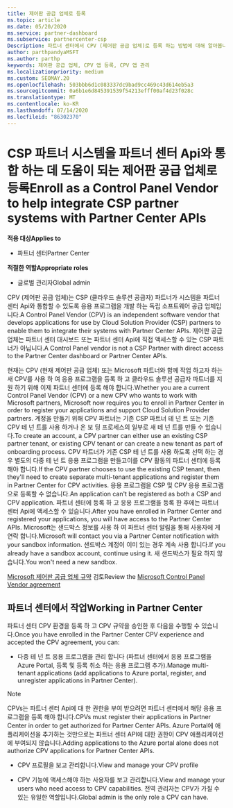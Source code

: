 ```yaml
---
title: 제어판 공급 업체로 등록
ms.topic: article
ms.date: 05/20/2020
ms.service: partner-dashboard
ms.subservice: partnercenter-csp
Description: 파트너 센터에서 CPV (제어판 공급 업체)로 등록 하는 방법에 대해 알아봅니다.
author: parthpandyaMSFT
ms.author: parthp
keywords: 제어판 공급 업체, CPV 앱 등록, CPV 앱 관리
ms.localizationpriority: medium
ms.custom: SEOMAY.20
ms.openlocfilehash: 503bbb6d1c083337dc9bad9cc469c43d614eb5a3
ms.sourcegitcommit: 0a6b1e6d845391539f54213efff00af4d23f028c
ms.translationtype: MT
ms.contentlocale: ko-KR
ms.lasthandoff: 07/14/2020
ms.locfileid: "86302370"
---
```

# <a name="enroll-as-a-control-panel-vendor-to-help-integrate-csp-partner-systems-with-partner-center-apis"></a><span data-ttu-id="17689-104">CSP 파트너 시스템을 파트너 센터 Api와 통합 하는 데 도움이 되는 제어판 공급 업체로 등록</span><span class="sxs-lookup"><span data-stu-id="17689-104">Enroll as a Control Panel Vendor to help integrate CSP partner systems with Partner Center APIs</span></span>

<span data-ttu-id="17689-105">**적용 대상**</span><span class="sxs-lookup"><span data-stu-id="17689-105">**Applies to**</span></span>

- <span data-ttu-id="17689-106">파트너 센터</span><span class="sxs-lookup"><span data-stu-id="17689-106">Partner Center</span></span>

<span data-ttu-id="17689-107">**적절한 역할**</span><span class="sxs-lookup"><span data-stu-id="17689-107">**Appropriate roles**</span></span>

- <span data-ttu-id="17689-108">글로벌 관리자</span><span class="sxs-lookup"><span data-stu-id="17689-108">Global admin</span></span>

<span data-ttu-id="17689-109">CPV (제어판 공급 업체)는 CSP (클라우드 솔루션 공급자) 파트너가 시스템을 파트너 센터 Api와 통합할 수 있도록 응용 프로그램을 개발 하는 독립 소프트웨어 공급 업체입니다.</span><span class="sxs-lookup"><span data-stu-id="17689-109">A Control Panel Vendor (CPV) is an independent software vendor that develops applications for use by Cloud Solution Provider (CSP) partners to enable them to integrate their systems with Partner Center APIs.</span></span> <span data-ttu-id="17689-110">제어판 공급 업체는 파트너 센터 대시보드 또는 파트너 센터 Api에 직접 액세스할 수 있는 CSP 파트너가 아닙니다.</span><span class="sxs-lookup"><span data-stu-id="17689-110">A Control Panel vendor is not a CSP Partner with direct access to the Partner Center dashboard or Partner Center APIs.</span></span>

<span data-ttu-id="17689-111">현재는 CPV (현재 제어판 공급 업체) 또는 Microsoft 파트너와 함께 작업 하고자 하는 새 CPV를 사용 하 여 응용 프로그램을 등록 하 고 클라우드 솔루션 공급자 파트너를 지원 하기 위해 이제 파트너 센터에 등록 해야 합니다.</span><span class="sxs-lookup"><span data-stu-id="17689-111">Whether you are a current Control Panel Vendor (CPV) or a new CPV who wants to work with Microsoft partners, Microsoft now requires you to enroll in Partner Center in order to register your applications and support Cloud Solution Provider partners.</span></span> <span data-ttu-id="17689-112">계정을 만들기 위해 CPV 파트너는 기존 CSP 파트너 테 넌 트 또는 기존 CPV 테 넌 트를 사용 하거나 온 보 딩 프로세스의 일부로 새 테 넌 트를 만들 수 있습니다.</span><span class="sxs-lookup"><span data-stu-id="17689-112">To create an account, a CPV partner can either use an existing CSP partner tenant, or existing CPV tenant or can create a new tenant as part of onboarding process.</span></span> <span data-ttu-id="17689-113">CPV 파트너가 기존 CSP 테 넌 트를 사용 하도록 선택 하는 경우 별도의 다중 테 넌 트 응용 프로그램을 만들고이를 CPV 활동의 파트너 센터에 등록 해야 합니다.</span><span class="sxs-lookup"><span data-stu-id="17689-113">If the CPV partner chooses to use the existing CSP tenant, then they'll need to create separate multi-tenant applications and register them in Partner Center for CPV activities.</span></span> <span data-ttu-id="17689-114">응용 프로그램을 CSP 및 CPV 응용 프로그램으로 등록할 수 없습니다.</span><span class="sxs-lookup"><span data-stu-id="17689-114">An application can't be registered as both a CSP and CPV application.</span></span> <span data-ttu-id="17689-115">파트너 센터에 등록 하 고 응용 프로그램을 등록 한 후에는 파트너 센터 Api에 액세스할 수 있습니다.</span><span class="sxs-lookup"><span data-stu-id="17689-115">After you have enrolled in Partner Center and registered your applications, you will have access to the Partner Center APIs.</span></span>  <span data-ttu-id="17689-116">Microsoft는 샌드박스 정보를 사용 하 여 파트너 센터 알림을 통해 사용자에 게 연락 합니다.</span><span class="sxs-lookup"><span data-stu-id="17689-116">Microsoft will contact you via a Partner Center notification with your sandbox information.</span></span> <span data-ttu-id="17689-117">샌드박스 계정이 이미 있는 경우 계속 사용 합니다.</span><span class="sxs-lookup"><span data-stu-id="17689-117">If you already have a sandbox account, continue using it.</span></span> <span data-ttu-id="17689-118">새 샌드박스가 필요 하지 않습니다.</span><span class="sxs-lookup"><span data-stu-id="17689-118">You won't need a new sandbox.</span></span>

<span data-ttu-id="17689-119">[Microsoft 제어판 공급 업체 규약](https://go.microsoft.com/fwlink/?linkid=2055198) 검토</span><span class="sxs-lookup"><span data-stu-id="17689-119">Review the [Microsoft Control Panel Vendor agreement](https://go.microsoft.com/fwlink/?linkid=2055198)</span></span>


## <a name="working-in-partner-center"></a><span data-ttu-id="17689-120">파트너 센터에서 작업</span><span class="sxs-lookup"><span data-stu-id="17689-120">Working in Partner Center</span></span>
<span data-ttu-id="17689-121">파트너 센터 CPV 환경을 등록 하 고 CPV 규약을 승인한 후 다음을 수행할 수 있습니다.</span><span class="sxs-lookup"><span data-stu-id="17689-121">Once you have enrolled in the Partner Center CPV experience and accepted the CPV agreement, you can:</span></span>

- <span data-ttu-id="17689-122">다중 테 넌 트 응용 프로그램을 관리 합니다 (파트너 센터에서 응용 프로그램을 Azure Portal, 등록 및 등록 취소 하는 응용 프로그램 추가).</span><span class="sxs-lookup"><span data-stu-id="17689-122">Manage multi-tenant applications (add applications to Azure portal, register, and unregister applications in Partner Center).</span></span>

>[!Note] 
><span data-ttu-id="17689-123">CPVs는 파트너 센터 Api에 대 한 권한을 부여 받으려면 파트너 센터에서 해당 응용 프로그램을 등록 해야 합니다.</span><span class="sxs-lookup"><span data-stu-id="17689-123">CPVs must register their applications in Partner Center in order to get authorized for Partner Center APIs.</span></span> <span data-ttu-id="17689-124">Azure Portal에 애플리케이션을 추가하는 것만으로는 파트너 센터 API에 대한 권한이 CPV 애플리케이션에 부여되지 않습니다.</span><span class="sxs-lookup"><span data-stu-id="17689-124">Adding applications to the Azure portal alone does not authorize CPV applications for Partner Center APIs.</span></span> 

- <span data-ttu-id="17689-125">CPV 프로필을 보고 관리합니다.</span><span class="sxs-lookup"><span data-stu-id="17689-125">View and manage your CPV profile</span></span> 

- <span data-ttu-id="17689-126">CPV 기능에 액세스해야 하는 사용자를 보고 관리합니다.</span><span class="sxs-lookup"><span data-stu-id="17689-126">View and manage your users who need access to CPV capabilities.</span></span> <span data-ttu-id="17689-127">전역 관리자는 CPV가 가질 수 있는 유일한 역할입니다.</span><span class="sxs-lookup"><span data-stu-id="17689-127">Global admin is the only role a CPV can have.</span></span>


